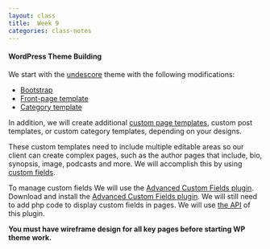 ```yaml
---
layout: class
title:  Week 9
categories: class-notes
---
```

#### WordPress Theme Building ####
We start with the [undescore](https://underscores.me/) theme with the following modifications:
- [Bootstrap](http://revitalk.com/mmp460/wordpress/underscore/2017/10/04/bootstrap.html)
- [Front-page template](http://revitalk.com/mmp460/wordpress/underscore/2017/10/02/homepage.html)
- [Category template](http://revitalk.com/mmp460/wordpress/underscore/2017/08/13/category-underscore.html)

In addition, we will create additional [custom page templates](http://revitalk.com/mmp460/wordpress/2017/08/13/custom-templates.html), custom post templates, or custom category templates, depending on your designs.

These custom templates need to include multiple editable areas so our client can create complex pages, such as the author pages that include, bio, synopsis, image, podcasts and more. We will accomplish this by using [custom fields](https://codex.wordpress.org/Custom_Fields). 

To manage custom fields We will use the [Advanced Custom Fields plugin](https://www.advancedcustomfields.com/). Download and install the  [Advanced Custom Fields plugin](https://www.advancedcustomfields.com/). We will still need to add php code to display custom fields in pages. We will use [the API](https://www.advancedcustomfields.com/resources/#functions) of this plugin.

**You must have wireframe design for all key pages before starting WP theme work.**


